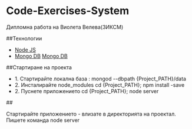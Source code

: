  # Code-Exercises-System
 Дипломна работа на Виолета Велева(ЗИКСМ)
 
 ##Технологии
 <ul>
 	<li>
 		<a href="https://nodejs.org/download" target="_blank">Node JS</a>
 	</li>
 	<li>
		<a href="https://www.mongodb.org/downloads">Mongo DB</a>
		<a href="https://www.mongodb.org/downloads" target="_blank">Mongo DB</a>
 	</li>
 </ul>
 
 ##Стартиране на проекта
 <ul>
 	<li>
 		1. Стартирайте локална база : mongod --dbpath {Project_PATH}/data 
 	</li>
	<li>
 		2. Инсталирайте node_modules 
			cd {Project_PATH};
			npm install -save
 	</li>
	<li>
 		2. Пуснете приложението
			cd {Project_PATH};
			node server
 	</li>
 </ul>
##

Стартирайте приложението - влизате в директорията на проектал. Пишете команда node server

